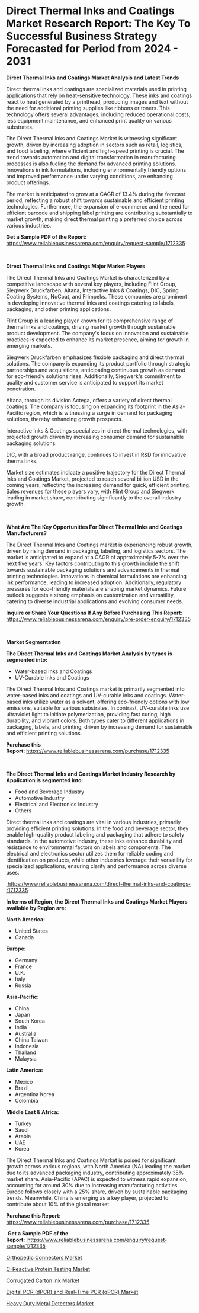 <p><h1>Direct Thermal Inks and Coatings Market Research Report: The Key To Successful Business Strategy Forecasted for Period from 2024 - 2031</h1></p><p><strong>Direct Thermal Inks and Coatings Market Analysis and Latest Trends</strong></p>
<p><p>Direct thermal inks and coatings are specialized materials used in printing applications that rely on heat-sensitive technology. These inks and coatings react to heat generated by a printhead, producing images and text without the need for additional printing supplies like ribbons or toners. This technology offers several advantages, including reduced operational costs, less equipment maintenance, and enhanced print quality on various substrates.</p><p>The Direct Thermal Inks and Coatings Market is witnessing significant growth, driven by increasing adoption in sectors such as retail, logistics, and food labeling, where efficient and high-speed printing is crucial. The trend towards automation and digital transformation in manufacturing processes is also fueling the demand for advanced printing solutions. Innovations in ink formulations, including environmentally friendly options and improved performance under varying conditions, are enhancing product offerings.</p><p>The market is anticipated to grow at a CAGR of 13.4% during the forecast period, reflecting a robust shift towards sustainable and efficient printing technologies. Furthermore, the expansion of e-commerce and the need for efficient barcode and shipping label printing are contributing substantially to market growth, making direct thermal printing a preferred choice across various industries.</p></p>
<p><strong>Get a Sample PDF of the Report:&nbsp;</strong> <a href="https://www.reliablebusinessarena.com/enquiry/request-sample/1712335?utm_campaign=1596&utm_medium=2&utm_source=Github&utm_content=ia&utm_term=22102024&utm_id=direct-thermal-inks-and-coatings">https://www.reliablebusinessarena.com/enquiry/request-sample/1712335</a></p>
<p>&nbsp;</p>
<p><strong>Direct Thermal Inks and Coatings Major Market Players</strong></p>
<p><p>The Direct Thermal Inks and Coatings Market is characterized by a competitive landscape with several key players, including Flint Group, Siegwerk Druckfarben, Altana, Interactive Inks & Coatings, DIC, Spring Coating Systems, NuCoat, and Frimpeks. These companies are prominent in developing innovative thermal inks and coatings catering to labels, packaging, and other printing applications.</p><p>Flint Group is a leading player known for its comprehensive range of thermal inks and coatings, driving market growth through sustainable product development. The company's focus on innovation and sustainable practices is expected to enhance its market presence, aiming for growth in emerging markets.</p><p>Siegwerk Druckfarben emphasizes flexible packaging and direct thermal solutions. The company is expanding its product portfolio through strategic partnerships and acquisitions, anticipating continuous growth as demand for eco-friendly solutions rises. Additionally, Siegwerk's commitment to quality and customer service is anticipated to support its market penetration.</p><p>Altana, through its division Actega, offers a variety of direct thermal coatings. The company is focusing on expanding its footprint in the Asia-Pacific region, which is witnessing a surge in demand for packaging solutions, thereby enhancing growth prospects. </p><p>Interactive Inks & Coatings specializes in direct thermal technologies, with projected growth driven by increasing consumer demand for sustainable packaging solutions.</p><p>DIC, with a broad product range, continues to invest in R&D for innovative thermal inks. </p><p>Market size estimates indicate a positive trajectory for the Direct Thermal Inks and Coatings Market, projected to reach several billion USD in the coming years, reflecting the increasing demand for quick, efficient printing. Sales revenues for these players vary, with Flint Group and Siegwerk leading in market share, contributing significantly to the overall industry growth.</p></p>
<p>&nbsp;</p>
<p><strong>What Are The Key Opportunities For Direct Thermal Inks and Coatings Manufacturers?</strong></p>
<p><p>The Direct Thermal Inks and Coatings market is experiencing robust growth, driven by rising demand in packaging, labeling, and logistics sectors. The market is anticipated to expand at a CAGR of approximately 5-7% over the next five years. Key factors contributing to this growth include the shift towards sustainable packaging solutions and advancements in thermal printing technologies. Innovations in chemical formulations are enhancing ink performance, leading to increased adoption. Additionally, regulatory pressures for eco-friendly materials are shaping market dynamics. Future outlook suggests a strong emphasis on customization and versatility, catering to diverse industrial applications and evolving consumer needs.</p></p>
<p><strong>Inquire or Share Your Questions If Any Before Purchasing This Report:</strong> <a href="https://www.reliablebusinessarena.com/enquiry/pre-order-enquiry/1712335?utm_campaign=1596&utm_medium=2&utm_source=Github&utm_content=ia&utm_term=22102024&utm_id=direct-thermal-inks-and-coatings">https://www.reliablebusinessarena.com/enquiry/pre-order-enquiry/1712335</a></p>
<p>&nbsp;</p>
<p><strong>Market Segmentation</strong></p>
<p><strong>The Direct Thermal Inks and Coatings Market Analysis by types is segmented into:</strong></p>
<p><ul><li>Water-based Inks and Coatings</li><li>UV-Curable Inks and Coatings</li></ul></p>
<p><p>The Direct Thermal Inks and Coatings market is primarily segmented into water-based inks and coatings and UV-curable inks and coatings. Water-based inks utilize water as a solvent, offering eco-friendly options with low emissions, suitable for various substrates. In contrast, UV-curable inks use ultraviolet light to initiate polymerization, providing fast curing, high durability, and vibrant colors. Both types cater to different applications in packaging, labels, and printing, driven by increasing demand for sustainable and efficient printing solutions.</p></p>
<p><strong>Purchase this Report:&nbsp;</strong><a href="https://www.reliablebusinessarena.com/purchase/1712335?utm_campaign=1596&utm_medium=2&utm_source=Github&utm_content=ia&utm_term=22102024&utm_id=direct-thermal-inks-and-coatings">https://www.reliablebusinessarena.com/purchase/1712335</a></p>
<p>&nbsp;</p>
<p><strong>The Direct Thermal Inks and Coatings Market Industry Research by Application is segmented into:</strong></p>
<p><ul><li>Food and Beverage Industry</li><li>Automotive Industry</li><li>Electrical and Electronics Industry</li><li>Others</li></ul></p>
<p><p>Direct thermal inks and coatings are vital in various industries, primarily providing efficient printing solutions. In the food and beverage sector, they enable high-quality product labeling and packaging that adhere to safety standards. In the automotive industry, these inks enhance durability and resistance to environmental factors on labels and components. The electrical and electronics sector utilizes them for reliable coding and identification on products, while other industries leverage their versatility for specialized applications, ensuring clarity and performance across diverse uses.</p></p>
<p><a href="https://www.reliablebusinessarena.com/direct-thermal-inks-and-coatings-r1712335?utm_campaign=1596&utm_medium=2&utm_source=Github&utm_content=ia&utm_term=22102024&utm_id=direct-thermal-inks-and-coatings">&nbsp;https://www.reliablebusinessarena.com/direct-thermal-inks-and-coatings-r1712335</a></p>
<p><strong>In terms of Region, the Direct Thermal Inks and Coatings Market Players available by Region are:</strong></p>
<p>
    <p> <strong> North America: </strong>
        <ul>
            <li>United States</li>
            <li>Canada</li>
        </ul>
        </p> 
    <p> <strong> Europe: </strong>
        <ul>
            <li>Germany</li>
            <li>France</li>
            <li>U.K.</li>
            <li>Italy</li>
            <li>Russia</li>
        </ul>
        </p> 
    <p> <strong> Asia-Pacific: </strong>
        <ul>
            <li>China</li>
            <li>Japan</li>
            <li>South Korea</li>
            <li>India</li>
            <li>Australia</li>
            <li>China Taiwan</li>
            <li>Indonesia</li>
            <li>Thailand</li>
            <li>Malaysia</li>
        </ul>
        </p> 
    <p> <strong> Latin America: </strong>
        <ul>
            <li>Mexico</li>
            <li>Brazil</li>
            <li>Argentina Korea</li>
            <li>Colombia</li>
        </ul>
        </p> 
    <p> <strong> Middle East & Africa: </strong>
        <ul>
            <li>Turkey</li>
            <li>Saudi</li>
            <li>Arabia</li>
            <li>UAE</li>
            <li>Korea</li>
        </ul>
    </p>
    </p>
<p><p>The Direct Thermal Inks and Coatings Market is poised for significant growth across various regions, with North America (NA) leading the market due to its advanced packaging industry, contributing approximately 35% market share. Asia-Pacific (APAC) is expected to witness rapid expansion, accounting for around 30% due to increasing manufacturing activities. Europe follows closely with a 25% share, driven by sustainable packaging trends. Meanwhile, China is emerging as a key player, projected to contribute about 10% of the global market.</p></p>
<p><strong>Purchase this Report: </strong><a href="https://www.reliablebusinessarena.com/purchase/1712335?utm_campaign=1596&utm_medium=2&utm_source=Github&utm_content=ia&utm_term=22102024&utm_id=direct-thermal-inks-and-coatings">https://www.reliablebusinessarena.com/purchase/1712335</a></p>
<p>&nbsp;<strong>Get a Sample PDF of the Report:&nbsp;&nbsp;</strong><a href="https://www.reliablebusinessarena.com/enquiry/request-sample/1712335?utm_campaign=1596&utm_medium=2&utm_source=Github&utm_content=ia&utm_term=22102024&utm_id=direct-thermal-inks-and-coatings">https://www.reliablebusinessarena.com/enquiry/request-sample/1712335</a></p>
<p><strong></strong></p>
<p><p><a href="https://www.linkedin.com/pulse/deep-dive-orthopedic-connectors-market-itstrends-segmentation-zvezf?utm_campaign=1596&utm_medium=2&utm_source=Github&utm_content=ia&utm_term=22102024&utm_id=direct-thermal-inks-and-coatings">Orthopedic Connectors Market</a></p><p><a href="https://www.linkedin.com/pulse/c-reactive-protein-testing-industry-insights-report-qg80c?utm_campaign=1596&utm_medium=2&utm_source=Github&utm_content=ia&utm_term=22102024&utm_id=direct-thermal-inks-and-coatings">C-Reactive Protein Testing Market</a></p><p><a href="https://github.com/KamrulHadi87/Market-Research-Report-List-1/blob/main/corrugated-carton-ink-market.md?utm_campaign=1596&utm_medium=2&utm_source=Github&utm_content=ia&utm_term=22102024&utm_id=direct-thermal-inks-and-coatings">Corrugated Carton Ink Market</a></p><p><a href="https://www.linkedin.com/pulse/market-insights-global-digital-pcr-dpcr-real-time-qpcr-76hec?utm_campaign=1596&utm_medium=2&utm_source=Github&utm_content=ia&utm_term=22102024&utm_id=direct-thermal-inks-and-coatings">Digital PCR (dPCR) and Real-Time PCR (qPCR) Market</a></p><p><a href="https://issuu.com/reportprime-2/docs/heavy-duty-metal-detectors-market-s_88366cccd79001?utm_campaign=1596&utm_medium=2&utm_source=Github&utm_content=ia&utm_term=22102024&utm_id=direct-thermal-inks-and-coatings">Heavy Duty Metal Detectors Market</a></p></p>
